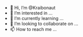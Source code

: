 - 👋 Hi, I’m @Kraibonaut
- 👀 I’m interested in ...
- 🌱 I’m currently learning ...
- 💞️ I’m looking to collaborate on ...
- 📫 How to reach me ...

<!---
Kraibonaut/Kraibonaut is a ✨ special ✨ repository because its `README.md` (this file) appears on your GitHub profile.
You can click the Preview link to take a look at your changes.
--->

